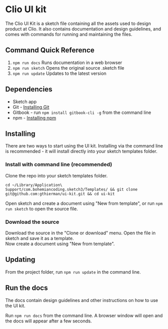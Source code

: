 # Clio UI kit
The Clio UI Kit is a sketch file containing all the assets used to design product at Clio. It also contains documentation and design guidelines, and comes with commands for running and maintaining the files.

## Command Quick Reference
1. `npm run docs` Runs documentation in a web browser
2. `npm run sketch` Opens the original source .sketch file
2. `npm run update` Updates to the latest version

## Dependencies
* Sketch app
* Git - [Installing Git](https://www.atlassian.com/git/tutorials/install-git)
* Gitbook - run `npm install gitbook-cli -g` from the command line
* npm - [Installing npm](https://www.npmjs.com/get-npm)

## Installing
There are two ways to start using the UI kit. Installing via the command line is recommended - it will install directly into your sketch templates folder.

### Install with command line (recommended)

Clone the repo into your sketch templates folder.
```
cd ~/Library/Application\ Support/com.bohemiancoding.sketch3/Templates/ && git clone git@github.com:gthierman/ui-kit.git && cd ui-kit
```
 Open sketch and create a document using "New from template", or run `npm run sketch` to open the source file.

### Download the source

Download the source in the "Clone or download" menu.
Open the file in sketch and save it as a template.<br>
Now create a document using "New from template".

## Updating
From the project folder, run `npm run update` in the command line.

## Run the docs
  The docs contain design guidelines and other instructions on how to use the UI kit.

  Run `npm run docs` from the command line. A browser window will open and the docs will appear after a few seconds.

<!-- ## Symbol overrides
<img src="images/symbol-overrides.png" width="808"> -->
